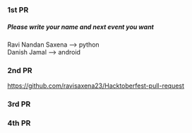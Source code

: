 ### 1st PR
##### Please write your name and next event you want

Ravi Nandan Saxena  --> python <br />
Danish Jamal --> android <br />

### 2nd PR
https://github.com/ravisaxena23/Hacktoberfest-pull-request

### 3rd PR

### 4th PR
